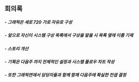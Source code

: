 ## 회의록

##### - 그래픽은 세로 720 가로 자유로 구성
##### - 앞으로 자신이 시스템 구상 목록에서 구상을 맡을 시 목록 옆에 이름 기제
##### - 스토리 개선
##### - 기획은 다음주 까지 전체적인 설정과 시스템 플로우 차트 작성
##### - 또한 그래픽면에서 담당자들과 함께 함께 다음주에 확실한 컨셉 결정
